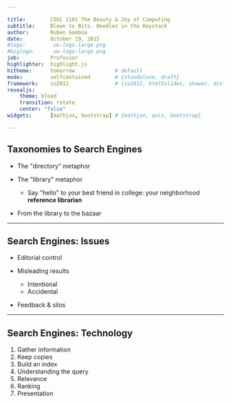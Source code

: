 ```yaml
---

title:        COSC 1101 The Beauty & Joy of Computing
subtitle:     Blown to Bits. Needles in the Haystack
author:       Ruben Gamboa
date:         October 19, 2015
#logo:         uw-logo-large.png
#biglogo:      uw-logo-large.png
job:          Professor
highlighter:  highlight.js
hitheme:      tomorrow             # default
mode:         selfcontained        # {standalone, draft}
framework:    io2012               # {io2012, html5slides, shower, dzslides, revealjs, ...}
revealjs:     
    theme: blood
    transition: rotate
    center: "false"
widgets:      [mathjax, bootstrap] # {mathjax, quiz, bootstrap}

---
```


<style>
slide.title-slide {
     background-color: #EDE0CF; /* CBE7A5; #EDE0CF; ; #CA9F9D*/
     background-image: url(assets/img/uw-logo-large.png);
     background-repeat: no-repeat;
     background-position: center top;
   }
slide:not(.title-slide) {
    background-image: url(assets/img/uw-logo-small.png);
    background-repeat: no-repeat;
    background-position: right bottom;
    background-size: 24px;
}
</style>

## Taxonomies to Search Engines

* The "directory" metaphor

* The "library" metaphor
  * Say "hello" to your best friend in college: your neighborhood **reference librarian**

* From the library to the bazaar

---

## Search Engines: Issues

* Editorial control

* Misleading results
  * Intentional
  * Accidental

* Feedback & silos

---

## Search Engines: Technology

1. Gather information
2. Keep copies
3. Build an index
4. Understanding the query
5. Relevance
6. Ranking
7. Presentation
